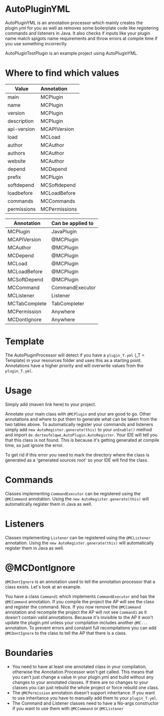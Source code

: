 # AutoPluginYML
AutoPluginYML is an annotation processor which mainly creates the plugin.yml for you as well as 
removes some boilerplate code like registering commands and listeners in Java.
It also checks if inputs like your plugin name match spigots name requirements and throw errors
at compile time if you use something incorrectly.

AutoPluginTestPlugin is an example project using AutoPluginYML.

# Where to find which values

| Value        | Annotation |
| ------------- |:-------------|
| main      | MCPlugin |
| name      | MCPlugin |
| version | MCPlugin |
| description | MCPlugin |
| api-version | MCAPIVersion |
| load | MCLoad |
| author | MCAuthor |
| authors | MCAuthor |
| website | MCAuthor |
| depend | MCDepend |
| prefix | MCPlugin | 
| softdepend | MCSoftdepend |
| loadbefore | MCLoadBefore |
| commands | MCCommands |
| permissions | MCPermissions |

| Annotation        | Can be applied to |
| ------------- |:-------------|
| MCPlugin | JavaPlugin |
| MCAPIVersion | @MCPlugin |
| MCAuthor | @MCPlugin |
| MCDepend | @MCPlugin |
| MCLoad | @MCPlugin |
| MCLoadBefore | @MCPlugin |
| MCSoftDepend | @MCPlugin |
| MCCommand | CommandExecutor |
| MCListener | Listener |
| MCTabComplete | TabCompleter |
| MCPermission | Anywhere |
| MCDontIgnore | Anywhere |

# Template
The AutoPluginProcessor will detect if you have a `plugin_T.yml` (_T = Template) in your resources folder
and uses this as a starting point. Annotations have a higher priority and will
overwrite values from the `plugin_T.yml`.

# Usage
Simply add (maven link here) to your project.

Annotate your main class with `@MCPlugin` and your are good to go. Other annotations and where to put 
them to generate what can be taken from the two tables above.
To automatically register your commands and listeners simply add `new AutoRegister.generate(this)` to 
your `onEnable()` method and import `de.derteufelqwe.AutoPlugin.AutoRegister`. 
Your IDE will tell you that this class is not found. This is because it's getting generated at 
compile time, so just ignore the error.

To get rid if this error you need to mark the directory where the class is generated as a 
'generated sources root' so your IDE will find the class.

# Commands
Classes implementing `CommandExecutor` can be registered using the `@MCCommand` annotation.
Using the `new AutoRegister.generate(this)` will automatically register them in Java as well.

# Listeners
Classes implementing `Listener` can be registered using the `@MCListener` annotation.
Using the `new AutoRegister.generate(this)` will automatically register them in Java as well.

# @MCDontIgnore
`@MCDontIgnore` is an annotation used to tell the annotation processor that a class exists. 
Let's look at an example.

You have a class `Command1` which implements `CommandExecutor` and has the `@MCCommand` annotation.
If you compile the project the AP will see the class and register the command. Nice.
If you now remove the `@MCCommand` annotation and recompile the project the AP will not see
`Command1` as it doesn't contain valid annotations. Because it's invisible to the AP it won't update the
plugin.yml unless your compilation includes another `@MC...` annotation. To prevent errors and constant 
full recompilations you can add `@MCDontIgnore` to the class to tell the AP that there is a class.

# Boundaries
- You need to have at least one annotated class in your compilation, otherwise the Annotation
Processor won't get called. This means that you can't just change a value in your plugin.yml and 
build without any changes to your annotated classes. If there are no changes to your classes you 
can just rebuild the whole project or force rebuild one class.
- The `@MCPermission` annotation doesn't support inheritance. If you want to use inheritance you 
have to manually add them to your `plugin_T.yml`.
- The Command and Listener classes need to have a No-args constructor if you want to use them with
`@MCCommand` or `@MCListener`